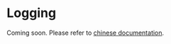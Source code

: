 # Logging

Coming soon. Please refer to [chinese documentation](https://mmengine.readthedocs.io/zh_CN/latest/design/logging.html).
